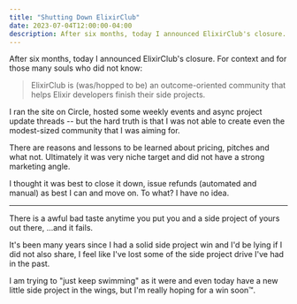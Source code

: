 ```yaml
---
title: "Shutting Down ElixirClub"
date: 2023-07-04T12:00:00-04:00
description: After six months, today I announced ElixirClub's closure.
---
```


After six months, today I announced ElixirClub's closure. For context and for those many souls who did not know:

> ElixirClub is (was/hopped to be) an outcome-oriented community that helps Elixir developers finish their side projects.

I ran the site on Circle, hosted some weekly events and async project update threads -- but the hard truth is that I was not able to create even the modest-sized community that I was aiming for.

There are reasons and lessons to be learned about pricing, pitches and what not. Ultimately it was very niche target and did not have a strong marketing angle.

I thought it was best to close it down, issue refunds (automated and manual) as best I can and move on. To what? I have no idea.

---

There is a awful bad taste anytime you put you and a side project of yours out there, ...and it fails.

It's been many years since I had a solid side project win and I'd be lying if I did not also share, I feel like I've lost some of the side project drive I've had in the past.

I am trying to "just keep swimming" as it were and even today have a new little side project in the wings, but I'm really hoping for a win soon™.
